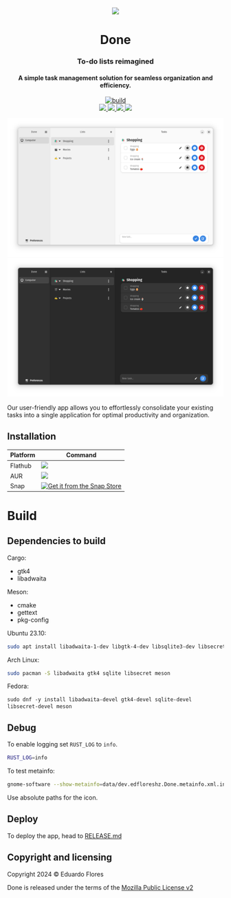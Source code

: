 <div align="center">
  <br>
  <img src="https://raw.githubusercontent.com/edfloreshz/done/main/data/icons/dev.edfloreshz.Done.svg" width="150" />
  <h1>Done</h1>
  
  <h3>To-do lists reimagined</h3>
  <h4>A simple task management solution for seamless organization and efficiency.</h4>
  <a href="https://github.com/edfloreshz/done/actions/workflows/ci.yml">
    <img src="https://img.shields.io/github/actions/workflow/status/edfloreshz/done/ci.yml?style=for-the-badge" alt="build"/>
  </a>
  <br/>
  <a href="https://github.com/sponsors/edfloreshz">
    <img src="https://img.shields.io/badge/sponsor-30363D?style=for-the-badge&logo=GitHub-Sponsors&logoColor=#white"/>
  </a>
  <a href="https://matrix.to/#/%23done-chat%3Amatrix.org">
    <img src="https://img.shields.io/badge/matrix-000000?style=for-the-badge&logo=Matrix&logoColor=white"/>
  </a>
  <a href="https://github.com/edfloreshz/done">
    <img src="https://img.shields.io/badge/GitHub-100000?style=for-the-badge&logo=github&logoColor=white"/>
  </a>
  <a href="https://t.me/done_devs">
    <img src="https://img.shields.io/badge/Telegram-2CA5E0?style=for-the-badge&logo=telegram&logoColor=white"/>
  </a>
</div>

  ![Screenshot](./data/resources/screenshots/tasks.png#gh-light-mode-only)
  ![Screenshot](./data/resources/screenshots/dark.png#gh-dark-mode-only)

Our user-friendly app allows you to effortlessly consolidate your existing tasks into a single application for optimal productivity and organization.



## Installation
| Platform   | Command                                 |
|------------|-----------------------------------------|
| Flathub    | <a href="https://flathub.org/apps/details/dev.edfloreshz.Done"><img src="https://flathub.org/assets/badges/flathub-badge-en.png" width="150"/></a> |
| AUR        | <a href="https://aur.archlinux.org/packages/done"><img src="https://aur.archlinux.org/static/css/archnavbar/aurlogo.png" width="150"></a> |
| Snap       | <a href="https://snapcraft.io/done"><img alt="Get it from the Snap Store" src="https://snapcraft.io/static/images/badges/en/snap-store-black.svg" width="150"/></a>|

# Build

## Dependencies to build

Cargo:
- gtk4
- libadwaita

Meson:
- cmake
- gettext
- pkg-config

Ubuntu 23.10:
```bash
sudo apt install libadwaita-1-dev libgtk-4-dev libsqlite3-dev libsecret-1-dev meson
```
Arch Linux:
```bash
sudo pacman -S libadwaita gtk4 sqlite libsecret meson
```
Fedora:
```
sudo dnf -y install libadwaita-devel gtk4-devel sqlite-devel libsecret-devel meson
```

## Debug
To enable logging set `RUST_LOG` to `info`.
```bash
RUST_LOG=info
```

To test metainfo:
```bash
gnome-software --show-metainfo=data/dev.edfloreshz.Done.metainfo.xml.in.in,icon=data/icons/dev.edfloreshz.Done.Devel.svg
```

Use absolute paths for the icon.

## Deploy
To deploy the app, head to [RELEASE.md](RELEASE.md)

Copyright and licensing
-----------------------

Copyright 2024 © Eduardo Flores

Done is released under the terms of the [Mozilla Public License v2](https://github.com/edfloreshz/done/blob/main/LICENSE)
